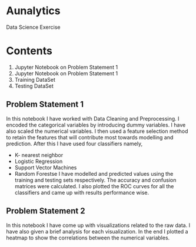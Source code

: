 # Aunalytics
Data Science Exercise

# Contents
1. Jupyter Notebook on Problem Statement 1
2. Jupyter Notebook on Problem Statement 1
3. Training DataSet
4. Testing DataSet

## Problem Statement 1

In this notebook I have worked with Data Cleaning and Preprocessing. I encoded the categorical variables by introducing dummy variables. I have also scaled the numerical variables. I then used a feature selection method to retain the features that will contribute most towards modelling and prediction. After this I have used four classifiers namely,
* K- nearest neighbor
* Logistic Regression
* Support Vector Machines
* Random Forestse 
I have modelled and predicted values using the training and testing sets respectively. The accuracy and confusion matrices were calculated. I also plotted the ROC curves for all the classifiers and came up with results performance wise.

## Problem Statement 2

In this notebook I have come up with visualizations related to the raw data. I have also given a brief analysis for each visualization. In the end I plotted a heatmap to show the correlations between the numerical variables.
